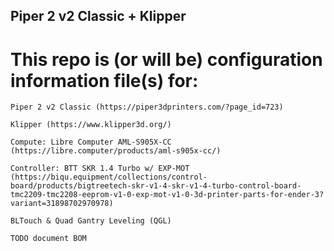 ## Piper 2 v2 Classic + Klipper

# This repo is (or will be) configuration information file(s) for:

    Piper 2 v2 Classic (https://piper3dprinters.com/?page_id=723)

    Klipper (https://www.klipper3d.org/)

    Compute: Libre Computer AML-S905X-CC (https://libre.computer/products/aml-s905x-cc/)

    Controller: BTT SKR 1.4 Turbo w/ EXP-MOT (https://biqu.equipment/collections/control-board/products/bigtreetech-skr-v1-4-skr-v1-4-turbo-control-board-tmc2209-tmc2208-eeprom-v1-0-exp-mot-v1-0-3d-printer-parts-for-ender-3?variant=31898702970978)
    
    BLTouch & Quad Gantry Leveling (QGL)

    TODO document BOM